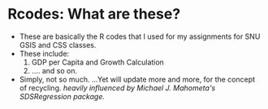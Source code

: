 # Rcodes: What are these? 
- These are basically the R codes that I used for my assignments for SNU GSIS and CSS classes.
- These include:
   1. GDP per Capita and Growth Calculation
   2. .... and so on.
- Simply, not so much.
   ...Yet will update more and more, for the concept of recycling. 
   *heavily influenced by Michael J. Mahometa's SDSRegression package.*
